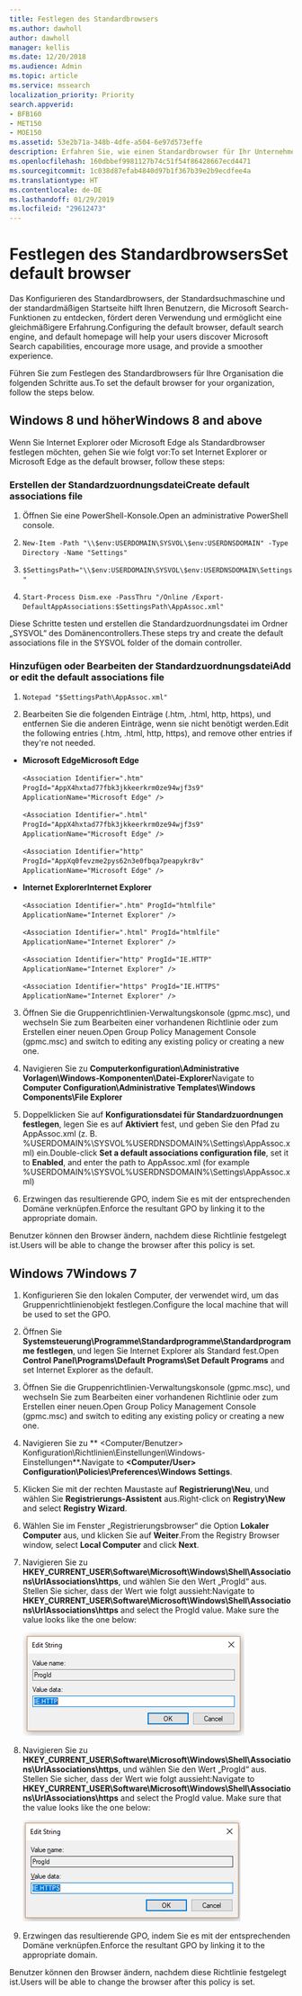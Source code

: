 ```yaml
---
title: Festlegen des Standardbrowsers
ms.author: dawholl
author: dawholl
manager: kellis
ms.date: 12/20/2018
ms.audience: Admin
ms.topic: article
ms.service: mssearch
localization_priority: Priority
search.appverid:
- BFB160
- MET150
- MOE150
ms.assetid: 53e2b71a-348b-4dfe-a504-6e97d573effe
description: Erfahren Sie, wie einen Standardbrowser für Ihr Unternehmen mit Microsoft Search konfigurieren.
ms.openlocfilehash: 160dbbef9981127b74c51f54f86428667ecd4471
ms.sourcegitcommit: 1c038d87efab4840d97b1f367b39e2b9ecdfee4a
ms.translationtype: HT
ms.contentlocale: de-DE
ms.lasthandoff: 01/29/2019
ms.locfileid: "29612473"
---
```

# <a name="set-default-browser"></a><span data-ttu-id="35569-103">Festlegen des Standardbrowsers</span><span class="sxs-lookup"><span data-stu-id="35569-103">Set default browser</span></span>

<span data-ttu-id="35569-104">Das Konfigurieren des Standardbrowsers, der Standardsuchmaschine und der standardmäßigen Startseite hilft Ihren Benutzern, die Microsoft Search-Funktionen zu entdecken, fördert deren Verwendung und ermöglicht eine gleichmäßigere Erfahrung.</span><span class="sxs-lookup"><span data-stu-id="35569-104">Configuring the default browser, default search engine, and default homepage will help your users discover Microsoft Search capabilities, encourage more usage, and provide a smoother experience.</span></span>
  
<span data-ttu-id="35569-105">Führen Sie zum Festlegen des Standardbrowsers für Ihre Organisation die folgenden Schritte aus.</span><span class="sxs-lookup"><span data-stu-id="35569-105">To set the default browser for your organization, follow the steps below.</span></span>
  
## <a name="windows-8-and-above"></a><span data-ttu-id="35569-106">Windows 8 und höher</span><span class="sxs-lookup"><span data-stu-id="35569-106">Windows 8 and above</span></span>

<span data-ttu-id="35569-107">Wenn Sie Internet Explorer oder Microsoft Edge als Standardbrowser festlegen möchten, gehen Sie wie folgt vor:</span><span class="sxs-lookup"><span data-stu-id="35569-107">To set Internet Explorer or Microsoft Edge as the default browser, follow these steps:</span></span>
  
### <a name="create-default-associations-file"></a><span data-ttu-id="35569-108">Erstellen der Standardzuordnungsdatei</span><span class="sxs-lookup"><span data-stu-id="35569-108">Create default associations file</span></span>

1. <span data-ttu-id="35569-109">Öffnen Sie eine PowerShell-Konsole.</span><span class="sxs-lookup"><span data-stu-id="35569-109">Open an administrative PowerShell console.</span></span>
    
2.  `New-Item -Path "\\$env:USERDOMAIN\SYSVOL\$env:USERDNSDOMAIN" -Type Directory -Name "Settings"`
    
3.  `$SettingsPath="\\$env:USERDOMAIN\SYSVOL\$env:USERDNSDOMAIN\Settings"`
    
4.  `Start-Process Dism.exe -PassThru "/Online /Export-DefaultAppAssociations:$SettingsPath\AppAssoc.xml"`
    
<span data-ttu-id="35569-110">Diese Schritte testen und erstellen die Standardzuordnungsdatei im Ordner „SYSVOL“ des Domänencontrollers.</span><span class="sxs-lookup"><span data-stu-id="35569-110">These steps try and create the default associations file in the SYSVOL folder of the domain controller.</span></span>
  
### <a name="add-or-edit-the-default-associations-file"></a><span data-ttu-id="35569-111">Hinzufügen oder Bearbeiten der Standardzuordnungsdatei</span><span class="sxs-lookup"><span data-stu-id="35569-111">Add or edit the default associations file</span></span>

1. `Notepad "$SettingsPath\AppAssoc.xml"`
    
2. <span data-ttu-id="35569-112">Bearbeiten Sie die folgenden Einträge (.htm, .html, http, https), und entfernen Sie die anderen Einträge, wenn sie nicht benötigt werden.</span><span class="sxs-lookup"><span data-stu-id="35569-112">Edit the following entries (.htm, .html, http, https), and remove other entries if they're not needed.</span></span>
    
  - <span data-ttu-id="35569-113">**Microsoft Edge**</span><span class="sxs-lookup"><span data-stu-id="35569-113">**Microsoft Edge**</span></span>
    
     `<Association Identifier=".htm" ProgId="AppX4hxtad77fbk3jkkeerkrm0ze94wjf3s9" ApplicationName="Microsoft Edge" />`
  
     `<Association Identifier=".html" ProgId="AppX4hxtad77fbk3jkkeerkrm0ze94wjf3s9" ApplicationName="Microsoft Edge" />`
  
     `<Association Identifier="http" ProgId="AppXq0fevzme2pys62n3e0fbqa7peapykr8v" ApplicationName="Microsoft Edge" />`
    
  - <span data-ttu-id="35569-114">**Internet Explorer**</span><span class="sxs-lookup"><span data-stu-id="35569-114">**Internet Explorer**</span></span>
    
     `<Association Identifier=".htm" ProgId="htmlfile" ApplicationName="Internet Explorer" />`
  
     `<Association Identifier=".html" ProgId="htmlfile" ApplicationName="Internet Explorer" />`
  
     `<Association Identifier="http" ProgId="IE.HTTP" ApplicationName="Internet Explorer" />`
  
     `<Association Identifier="https" ProgId="IE.HTTPS" ApplicationName="Internet Explorer" />`
    
3. <span data-ttu-id="35569-115">Öffnen Sie die Gruppenrichtlinien-Verwaltungskonsole (gpmc.msc), und wechseln Sie zum Bearbeiten einer vorhandenen Richtlinie oder zum Erstellen einer neuen.</span><span class="sxs-lookup"><span data-stu-id="35569-115">Open Group Policy Management Console (gpmc.msc) and switch to editing any existing policy or creating a new one.</span></span>
    
1. <span data-ttu-id="35569-116">Navigieren Sie zu **Computerkonfiguration\Administrative Vorlagen\Windows-Komponenten\Datei-Explorer**</span><span class="sxs-lookup"><span data-stu-id="35569-116">Navigate to **Computer Configuration\Administrative Templates\Windows Components\File Explorer**</span></span>
    
2. <span data-ttu-id="35569-117">Doppelklicken Sie auf **Konfigurationsdatei für Standardzuordnungen festlegen**, legen Sie es auf **Aktiviert** fest, und geben Sie den Pfad zu AppAssoc.xml (z. B. %USERDOMAIN%\SYSVOL\%USERDNSDOMAIN%\Settings\AppAssoc.xml) ein.</span><span class="sxs-lookup"><span data-stu-id="35569-117">Double-click **Set a default associations configuration file**, set it to **Enabled**, and enter the path to AppAssoc.xml (for example %USERDOMAIN%\SYSVOL\%USERDNSDOMAIN%\Settings\AppAssoc.xml)</span></span>
    
4. <span data-ttu-id="35569-118">Erzwingen das resultierende GPO, indem Sie es mit der entsprechenden Domäne verknüpfen.</span><span class="sxs-lookup"><span data-stu-id="35569-118">Enforce the resultant GPO by linking it to the appropriate domain.</span></span>
    
<span data-ttu-id="35569-119">Benutzer können den Browser ändern, nachdem diese Richtlinie festgelegt ist.</span><span class="sxs-lookup"><span data-stu-id="35569-119">Users will be able to change the browser after this policy is set.</span></span>
  
## <a name="windows-7"></a><span data-ttu-id="35569-120">Windows 7</span><span class="sxs-lookup"><span data-stu-id="35569-120">Windows 7</span></span>

1. <span data-ttu-id="35569-121">Konfigurieren Sie den lokalen Computer, der verwendet wird, um das Gruppenrichtlinienobjekt festlegen.</span><span class="sxs-lookup"><span data-stu-id="35569-121">Configure the local machine that will be used to set the GPO.</span></span>
    
1. <span data-ttu-id="35569-122">Öffnen Sie **Systemsteuerung\Programme\Standardprogramme\Standardprogramme festlegen**, und legen Sie Internet Explorer als Standard fest.</span><span class="sxs-lookup"><span data-stu-id="35569-122">Open **Control Panel\Programs\Default Programs\Set Default Programs** and set Internet Explorer as the default.</span></span> 
    
2. <span data-ttu-id="35569-123">Öffnen Sie die Gruppenrichtlinien-Verwaltungskonsole (gpmc.msc), und wechseln Sie zum Bearbeiten einer vorhandenen Richtlinie oder zum Erstellen einer neuen.</span><span class="sxs-lookup"><span data-stu-id="35569-123">Open Group Policy Management Console (gpmc.msc) and switch to editing any existing policy or creating a new one.</span></span>
    
1. <span data-ttu-id="35569-124">Navigieren Sie zu \*\* \<Computer/Benutzer\> Konfiguration\Richtlinien\Einstellungen\Windows-Einstellungen\*\*.</span><span class="sxs-lookup"><span data-stu-id="35569-124">Navigate to **\<Computer/User\> Configuration\Policies\Preferences\Windows Settings**.</span></span>
    
2. <span data-ttu-id="35569-125">Klicken Sie mit der rechten Maustaste auf **Registrierung\Neu**, und wählen Sie **Registrierungs-Assistent** aus.</span><span class="sxs-lookup"><span data-stu-id="35569-125">Right-click on **Registry\New** and select **Registry Wizard**.</span></span>
    
3. <span data-ttu-id="35569-126">Wählen Sie im Fenster „Registrierungsbrowser“ die Option **Lokaler Computer** aus, und klicken Sie auf **Weiter**.</span><span class="sxs-lookup"><span data-stu-id="35569-126">From the Registry Browser window, select **Local Computer** and click **Next**.</span></span>
    
4. <span data-ttu-id="35569-p101">Navigieren Sie zu **HKEY_CURRENT_USER\Software\Microsoft\Windows\Shell\Associations\UrlAssociations\https**, und wählen Sie den Wert „ProgId“ aus. Stellen Sie sicher, dass der Wert wie folgt aussieht:</span><span class="sxs-lookup"><span data-stu-id="35569-p101">Navigate to **HKEY_CURRENT_USER\Software\Microsoft\Windows\Shell\Associations\UrlAssociations\https** and select the ProgId value. Make sure the value looks like the one below:</span></span> 
    
    ![Auswählen des ProgId-Werts in „Zeichenfolge bearbeiten“](media/f6173dcc-b898-4967-8c40-4b0fe411a92b.png)
  
5. <span data-ttu-id="35569-p102">Navigieren Sie zu **HKEY_CURRENT_USER\Software\Microsoft\Windows\Shell\Associations\UrlAssociations\https**, und wählen Sie den Wert „ProgId“ aus. Stellen Sie sicher, dass der Wert wie folgt aussieht:</span><span class="sxs-lookup"><span data-stu-id="35569-p102">Navigate to **HKEY_CURRENT_USER\Software\Microsoft\Windows\Shell\Associations\UrlAssociations\https** and select the ProgId value. Make sure that the value looks like the one below:</span></span> 
    
    ![Auswählen des ProgId-Werts für HTTPS in „Zeichenfolge bearbeiten“](media/3519e13b-4fe7-4d15-946c-82fd50fc49bb.png)
  
3. <span data-ttu-id="35569-133">Erzwingen das resultierende GPO, indem Sie es mit der entsprechenden Domäne verknüpfen.</span><span class="sxs-lookup"><span data-stu-id="35569-133">Enforce the resultant GPO by linking it to the appropriate domain.</span></span>
    
<span data-ttu-id="35569-134">Benutzer können den Browser ändern, nachdem diese Richtlinie festgelegt ist.</span><span class="sxs-lookup"><span data-stu-id="35569-134">Users will be able to change the browser after this policy is set.</span></span>